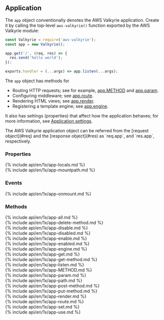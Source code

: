<h2 id="app">Application</h2>

The `app` object conventionally denotes the AWS Valkyrie application.
Create it by calling the top-level `aws-valkyrie()` function exported by the AWS Valkyrie module:

```js
const Valkyrie = require('aws-valkyrie');
const app = new Valkyrie();

app.get('/', (req, res) => {
  res.send('hello world');
});

exports.handler = (...args) => app.listen(...args);
```

The `app` object has methods for

* Routing HTTP requests; see for example, [app.METHOD](#app.METHOD) and [app.param](#app.param).
* Configuring middleware; see [app.route](#app.route).
* Rendering HTML views; see [app.render](#app.render).
* Registering a template engine; see [app.engine](#app.engine).

It also has settings (properties) that affect how the application behaves;
for more information, see [Application settings](#app.settings.table).

<div class="doc-box doc-info" markdown="1">
The AWS Valkyrie application object can be referred from the [request object](#req) and the [response object](#res) as `req.app`, and `res.app`, respectively.
</div>

<h3 id='app.properties'>Properties</h3>

<section markdown="1">
  {% include api/en/1x/app-locals.md %}
</section>

<section markdown="1">
  {% include api/en/1x/app-mountpath.md %}
</section>

<h3 id='app.events'>Events</h3>

<section markdown="1">
  {% include api/en/1x/app-onmount.md %}
</section>

<h3 id='app.methods'>Methods</h3>

<section markdown="1">
  {% include api/en/1x/app-all.md %}
</section>

<section markdown="1">
  {% include api/en/1x/app-delete-method.md %}
</section>

<section markdown="1">
  {% include api/en/1x/app-disable.md %}
</section>

<section markdown="1">
  {% include api/en/1x/app-disabled.md %}
</section>

<section markdown="1">
  {% include api/en/1x/app-enable.md %}
</section>

<section markdown="1">
  {% include api/en/1x/app-enabled.md %}
</section>

<section markdown="1">
  {% include api/en/1x/app-engine.md %}
</section>

<section markdown="1">
  {% include api/en/1x/app-get.md %}
</section>

<section markdown="1">
  {% include api/en/1x/app-get-method.md %}
</section>

<section markdown="1">
  {% include api/en/1x/app-listen.md %}
</section>

<section markdown="1">
  {% include api/en/1x/app-METHOD.md %}
</section>

<section markdown="1">
  {% include api/en/1x/app-param.md %}
</section>

<section markdown="1">
  {% include api/en/1x/app-path.md %}
</section>

<section markdown="1">
  {% include api/en/1x/app-post-method.md %}
</section>

<section markdown="1">
  {% include api/en/1x/app-put-method.md %}
</section>

<section markdown="1">
  {% include api/en/1x/app-render.md %}
</section>

<section markdown="1">
  {% include api/en/1x/app-route.md %}
</section>

<section markdown="1">
  {% include api/en/1x/app-set.md %}
</section>

<section markdown="1">
  {% include api/en/1x/app-use.md %}
</section>

